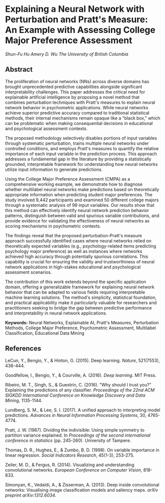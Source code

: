 # Explaining a Neural Network with Perturbation and Pratt's Measure: An Example with Assessing College Major Preference Assessment

*Shun-Fu Hu* 
*Amery D. Wu*
*The University of British Columbia*

## Abstract

The proliferation of neural networks (NNs) across diverse domains has brought unprecedented predictive capabilities alongside significant interpretability challenges. This paper addresses the critical need for explainable artificial intelligence by proposing a novel method that combines perturbation techniques with Pratt's measures to explain neural network behavior in psychometric applications. While neural networks achieve superior predictive accuracy compared to traditional statistical methods, their internal mechanisms remain opaque like a "black box," which can be problematic when making consequential decisions in educational and psychological assessment contexts.

The proposed methodology selectively disables portions of input variables through systematic perturbation, trains multiple neural networks under controlled conditions, and employs Pratt's measures to quantify the relative importance of each input variable in the prediction process. This approach addresses a fundamental gap in the literature by providing a statistically grounded, interpretable framework for understanding how neural networks utilize input information to generate predictions.

Using the College Major Preference Assessment (CMPA) as a comprehensive working example, we demonstrate how to diagnose whether multilabel neural networks make predictions based on theoretically appropriate information when predicting student major preferences. The study involved 9,442 participants and examined 50 different college majors through a systematic analysis of 99 input variables. Our results show that this method can effectively identify neural network prediction behavior patterns, distinguish between valid and spurious variable contributions, and provide evidence for validating the effectiveness of neural networks as scoring mechanisms in psychometric contexts.

The findings reveal that the proposed perturbation-Pratt's measure approach successfully identified cases where neural networks relied on theoretically expected variables (e.g., psychology-related items predicting psychology major preference) as well as instances where networks achieved high accuracy through potentially spurious correlations. This capability is crucial for ensuring the validity and trustworthiness of neural network applications in high-stakes educational and psychological assessment scenarios.

The contribution of this work extends beyond the specific application domain, offering a generalizable framework for explaining neural network behavior that can be adapted to various fields requiring interpretable machine learning solutions. The method's simplicity, statistical foundation, and practical applicability make it particularly valuable for researchers and practitioners seeking to bridge the gap between predictive performance and interpretability in neural network applications.

**Keywords:** Neural Networks, Explainable AI, Pratt's Measures, Perturbation Methods, College Major Preference, Psychometric Assessment, Multilabel Classification, Educational Data Mining

## References

LeCun, Y., Bengio, Y., & Hinton, G. (2015). Deep learning. *Nature*, 521(7553), 436-444.

Goodfellow, I., Bengio, Y., & Courville, A. (2016). *Deep learning*. MIT Press.

Ribeiro, M. T., Singh, S., & Guestrin, C. (2016). "Why should I trust you?" Explaining the predictions of any classifier. *Proceedings of the 22nd ACM SIGKDD International Conference on Knowledge Discovery and Data Mining*, 1135-1144.

Lundberg, S. M., & Lee, S. I. (2017). A unified approach to interpreting model predictions. *Advances in Neural Information Processing Systems*, 30, 4765-4774.

Pratt, J. W. (1987). Dividing the indivisible: Using simple symmetry to partition variance explained. In *Proceedings of the second international conference in statistics* (pp. 245-260). University of Tampere.

Thomas, D. R., Hughes, E., & Zumbo, B. D. (1998). On variable importance in linear regression. *Social Indicators Research*, 45(1-3), 253-275.

Zeiler, M. D., & Fergus, R. (2014). Visualizing and understanding convolutional networks. *European Conference on Computer Vision*, 818-833.

Simonyan, K., Vedaldi, A., & Zisserman, A. (2013). Deep inside convolutional networks: Visualising image classification models and saliency maps. *arXiv preprint arXiv:1312.6034*. 